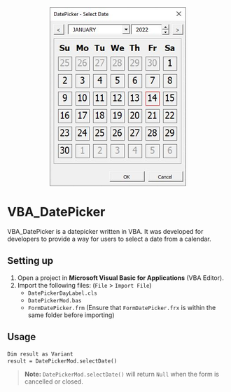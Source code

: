 <div align="center">
  <img src="images/image1.jpg">
</div>

# VBA_DatePicker
VBA_DatePicker is a datepicker written in VBA. It was developed for developers to provide a way for users to select a date from a calendar.

## Setting up
1. Open a project in **Microsoft Visual Basic for Applications** (VBA Editor).
2. Import the following files: (`File` > `Import File`)
   - `DatePickerDayLabel.cls`
   - `DatePickerMod.bas`
   - `FormDatePicker.frm` (Ensure that `FormDatePicker.frx` is within the same folder before importing)

## Usage
```
Dim result as Variant
result = DatePickerMod.selectDate()
```

> **Note:** `DatePickerMod.selectDate()` will return `Null` when the form is cancelled or closed.
